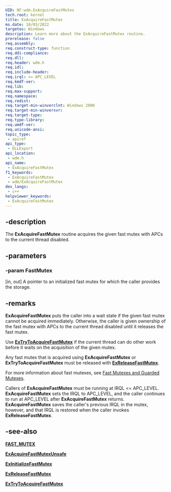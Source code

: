 ```yaml
---
UID: NF:wdm.ExAcquireFastMutex
tech.root: kernel
title: ExAcquireFastMutex
ms.date: 10/03/2022
targetos: Windows
description: Learn more about the ExAcquireFastMutex routine.
prerelease: false
req.assembly: 
req.construct-type: function
req.ddi-compliance: 
req.dll: 
req.header: wdm.h
req.idl: 
req.include-header: 
req.irql: <= APC_LEVEL
req.kmdf-ver: 
req.lib: 
req.max-support: 
req.namespace: 
req.redist: 
req.target-min-winverclnt: Windows 2000
req.target-min-winversvr: 
req.target-type: 
req.type-library: 
req.umdf-ver: 
req.unicode-ansi: 
topic_type:
 - apiref
api_type:
 - DLLExport
api_location:
 - wdm.h
api_name:
 - ExAcquireFastMutex
f1_keywords:
 - ExAcquireFastMutex
 - wdm/ExAcquireFastMutex
dev_langs:
 - c++
helpviewer_keywords:
 - ExAcquireFastMutex
---
```


## -description

The **ExAcquireFastMutex** routine acquires the given fast mutex with APCs to the current thread disabled.

## -parameters

### -param FastMutex

[in, out] A pointer to an initialized fast mutex for which the caller provides the storage.

## -remarks

**ExAcquireFastMutex** puts the caller into a wait state if the given fast mutex cannot be acquired immediately. Otherwise, the caller is given ownership of the fast mutex with APCs to the current thread disabled until it releases the fast mutex.

Use [**ExTryToAcquireFastMutex**](nf-wdm-extrytoacquirefastmutex.md) if the current thread can do other work before it waits on the acquisition of the given mutex.

Any fast mutex that is acquired using **ExAcquireFastMutex** or **ExTryToAcquireFastMutex** must be released with [**ExReleaseFastMutex**](nf-wdm-exreleasefastmutex.md).

For more information about fast mutexes, see [Fast Mutexes and Guarded Mutexes](/windows-hardware/drivers/kernel/fast-mutexes-and-guarded-mutexes).

Callers of **ExAcquireFastMutex** must be running at IRQL \<= APC\_LEVEL. **ExAcquireFastMutex** sets the IRQL to APC\_LEVEL, and the caller continues to run at APC\_LEVEL after **ExAcquireFastMutex** returns. **ExAcquireFastMutex** saves the caller's previous IRQL in the mutex, however, and that IRQL is restored when the caller invokes **ExReleaseFastMutex**.

## -see-also

[**FAST\_MUTEX**](/windows-hardware/drivers/kernel/fast-mutexes-and-guarded-mutexes#fast-mutexes)

[**ExAcquireFastMutexUnsafe**](nf-wdm-exacquirefastmutexunsafe.md)

[**ExInitializeFastMutex**](nf-wdm-exinitializefastmutex.md)

[**ExReleaseFastMutex**](nf-wdm-exreleasefastmutex.md)

[**ExTryToAcquireFastMutex**](nf-wdm-extrytoacquirefastmutex.md)
